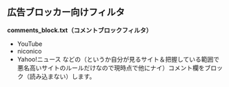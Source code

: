 ## 広告ブロッカー向けフィルタ

<strong>comments_block.txt（コメントブロックフィルタ）</strong>
* YouTube
* niconico
* Yahoo!ニュース
などの（というか自分が見るサイト＆把握している範囲で悪名高いサイトのルールだけなので現時点で他にナイ）コメント欄をブロック（読み込まない）します。

